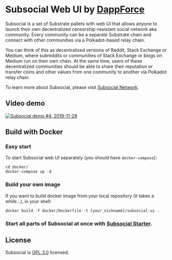 # Subsocial Web UI by [DappForce](https://github.com/dappforce)

Subsocial is a set of Substrate pallets with web UI that allows anyone to launch their own decentralized censorship-resistant social network aka community. Every community can be a separate Substrate chain and connect with other communities via a Polkadot-based relay chain.

You can think of this as decentralized versions of Reddit, Stack Exchange or Medium, where subreddits or communities of Stack Exchange or blogs on Medium run on their own chain. At the same time, users of these decentralized communities should be able to share their reputation or transfer coins and other values from one community to another via Polkadot relay chain.

To learn more about Subsocial, please visit [Subsocial Network](http://subsocial.network).

## Video demo

[![Subsocial demo #4, 2019-11-28](http://i3.ytimg.com/vi/pFGvlKpJdss/maxresdefault.jpg)](https://www.youtube.com/watch?v=pFGvlKpJdss)

## Build with Docker

### Easy start
To start Subsocial web UI separately (you should have `docker-compose`):

```
cd docker/
docker-compose up -d
```

### Build your own image
If you want to build docker image from your local repository (it takes a while...), in your shell:

```
docker build -f docker/Dockerfile -t [your_nickname]/subsocial-ui .
```

### Start all parts of Subsocial at once with [Subsocial Starter](https://github.com/dappforce/dappforce-subsocial-starter).

## License

Subsocial is [GPL 3.0](./LICENSE) licensed.


